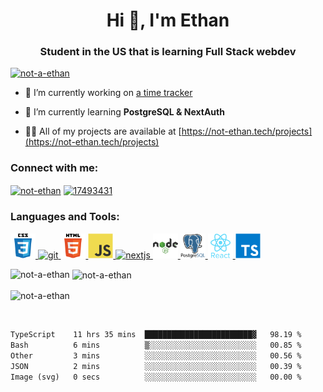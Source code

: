 <h1 align="center">Hi 👋, I'm Ethan</h1>
<h3 align="center">Student in the US that is learning Full Stack webdev</h3>

<p align="left"> <a href="https://github.com/ryo-ma/github-profile-trophy"><img src="https://github-profile-trophy.vercel.app/?username=not-a-ethan" alt="not-a-ethan" /></a> </p>

- 🔭 I’m currently working on [a time tracker](https://github.com/not-a-ethan/time-tracker)

- 🌱 I’m currently learning **PostgreSQL & NextAuth**

- 👨‍💻 All of my projects are available at [https://not-ethan.tech/projects](https://not-ethan.tech/projects)

<h3 align="left">Connect with me:</h3>
<p align="left">
<a href="https://dev.to/not-ethan" target="blank"><img align="center" src="https://raw.githubusercontent.com/rahuldkjain/github-profile-readme-generator/master/src/images/icons/Social/devto.svg" alt="not-ethan" height="30" width="40" /></a>
<a href="https://stackoverflow.com/users/17493431" target="blank"><img align="center" src="https://raw.githubusercontent.com/rahuldkjain/github-profile-readme-generator/master/src/images/icons/Social/stack-overflow.svg" alt="17493431" height="30" width="40" /></a>
</p>

<h3 align="left">Languages and Tools:</h3>
<p align="left"> <a href="https://www.w3schools.com/css/" target="_blank" rel="noreferrer"> <img src="https://raw.githubusercontent.com/devicons/devicon/master/icons/css3/css3-original-wordmark.svg" alt="css3" width="40" height="40"/> </a> <a href="https://git-scm.com/" target="_blank" rel="noreferrer"> <img src="https://www.vectorlogo.zone/logos/git-scm/git-scm-icon.svg" alt="git" width="40" height="40"/> </a> <a href="https://www.w3.org/html/" target="_blank" rel="noreferrer"> <img src="https://raw.githubusercontent.com/devicons/devicon/master/icons/html5/html5-original-wordmark.svg" alt="html5" width="40" height="40"/> </a> <a href="https://developer.mozilla.org/en-US/docs/Web/JavaScript" target="_blank" rel="noreferrer"> <img src="https://raw.githubusercontent.com/devicons/devicon/master/icons/javascript/javascript-original.svg" alt="javascript" width="40" height="40"/> </a> <a href="https://nextjs.org/" target="_blank" rel="noreferrer"> <img src="https://cdn.worldvectorlogo.com/logos/nextjs-2.svg" alt="nextjs" width="40" height="40"/> </a> <a href="https://nodejs.org" target="_blank" rel="noreferrer"> <img src="https://raw.githubusercontent.com/devicons/devicon/master/icons/nodejs/nodejs-original-wordmark.svg" alt="nodejs" width="40" height="40"/> </a> <a href="https://www.postgresql.org" target="_blank" rel="noreferrer"> <img src="https://raw.githubusercontent.com/devicons/devicon/master/icons/postgresql/postgresql-original-wordmark.svg" alt="postgresql" width="40" height="40"/> </a> <a href="https://reactjs.org/" target="_blank" rel="noreferrer"> <img src="https://raw.githubusercontent.com/devicons/devicon/master/icons/react/react-original-wordmark.svg" alt="react" width="40" height="40"/> </a> <a href="https://www.typescriptlang.org/" target="_blank" rel="noreferrer"> <img src="https://raw.githubusercontent.com/devicons/devicon/master/icons/typescript/typescript-original.svg" alt="typescript" width="40" height="40"/> </a> </p>

<p><img align="left" src="https://github-readme-stats.vercel.app/api/top-langs?username=not-a-ethan&show_icons=true&locale=en&layout=compact&theme=dark" alt="not-a-ethan" /></p>

<p>&nbsp;<img align="center" src="https://github-readme-stats.vercel.app/api?username=not-a-ethan&show_icons=true&locale=en&theme=dark" alt="not-a-ethan" /></p>

<p><img align="center" src="https://github-readme-streak-stats.herokuapp.com/?user=not-a-ethan&theme=dark" alt="not-a-ethan" /></p>

<br />

<!--START_SECTION:waka-->

```txt
TypeScript    11 hrs 35 mins  ████████████████████████▓   98.19 %
Bash          6 mins          ▒░░░░░░░░░░░░░░░░░░░░░░░░   00.85 %
Other         3 mins          ░░░░░░░░░░░░░░░░░░░░░░░░░   00.56 %
JSON          2 mins          ░░░░░░░░░░░░░░░░░░░░░░░░░   00.39 %
Image (svg)   0 secs          ░░░░░░░░░░░░░░░░░░░░░░░░░   00.00 %
```

<!--END_SECTION:waka-->
